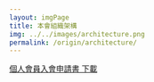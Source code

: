 ```yaml
---
layout: imgPage
title: 本會組織架構
img: ../../images/architecture.png
permalink: /origin/architecture/
---
```


[個人會員入會申請書 下載](/static_files/doc/個人會員入會申請書.docx)
